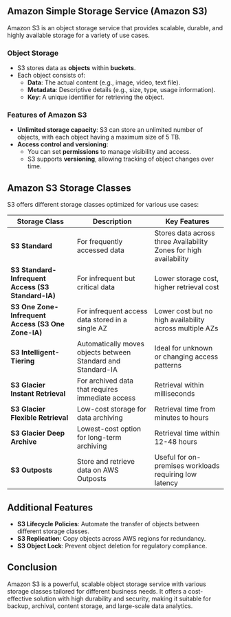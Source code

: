 ## Amazon Simple Storage Service (Amazon S3)
Amazon S3 is an object storage service that provides scalable, durable, and highly available storage for a variety of use cases. 

### Object Storage
- S3 stores data as **objects** within **buckets**.
- Each object consists of:
  - **Data**: The actual content (e.g., image, video, text file).
  - **Metadata**: Descriptive details (e.g., size, type, usage information).
  - **Key**: A unique identifier for retrieving the object.

### Features of Amazon S3
- **Unlimited storage capacity**: S3 can store an unlimited number of objects, with each object having a maximum size of 5 TB.
- **Access control and versioning**:
  - You can set **permissions** to manage visibility and access.
  - S3 supports **versioning**, allowing tracking of object changes over time.

## Amazon S3 Storage Classes
S3 offers different storage classes optimized for various use cases:

| Storage Class | Description | Key Features |
|--------------|-------------|--------------|
| **S3 Standard** | For frequently accessed data | Stores data across three Availability Zones for high availability |
| **S3 Standard-Infrequent Access (S3 Standard-IA)** | For infrequent but critical data | Lower storage cost, higher retrieval cost |
| **S3 One Zone-Infrequent Access (S3 One Zone-IA)** | For infrequent access data stored in a single AZ | Lower cost but no high availability across multiple AZs |
| **S3 Intelligent-Tiering** | Automatically moves objects between Standard and Standard-IA | Ideal for unknown or changing access patterns |
| **S3 Glacier Instant Retrieval** | For archived data that requires immediate access | Retrieval within milliseconds |
| **S3 Glacier Flexible Retrieval** | Low-cost storage for data archiving | Retrieval time from minutes to hours |
| **S3 Glacier Deep Archive** | Lowest-cost option for long-term archiving | Retrieval time within 12-48 hours |
| **S3 Outposts** | Store and retrieve data on AWS Outposts | Useful for on-premises workloads requiring low latency |

## Additional Features
- **S3 Lifecycle Policies**: Automate the transfer of objects between different storage classes.
- **S3 Replication**: Copy objects across AWS regions for redundancy.
- **S3 Object Lock**: Prevent object deletion for regulatory compliance.

## Conclusion
Amazon S3 is a powerful, scalable object storage service with various storage classes tailored for different business needs. It offers a cost-effective solution with high durability and security, making it suitable for backup, archival, content storage, and large-scale data analytics.